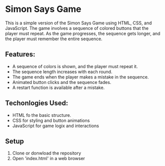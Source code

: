 # Simon Says Game

This is a simple version of the Simon Says Game using HTML, CSS, and JavaScript. The game involves a sequence of colored buttons that the player must repeat. As the game progresses, the sequence gets longer, and the player must remember the entire sequence.

## Features: 

- A sequence of colors is shown, and the player must repeat it.
- The sequence length increases with each round.
- The game ends when the player makes a mistake in the sequence. 
- Animated button clicks and the sequence fades.
- A restart function is available after a mistake.

## Techonlogies Used:

- HTML fo the basic structure. 
- CSS for styling and button animations
- JavaScript for game logix and interactions




## Setup

1. Clone or donwload the repository
2. Open 'index.html' in a web browser
